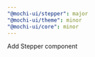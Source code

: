 ```yaml
---
"@mochi-ui/stepper": major
"@mochi-ui/theme": minor
"@mochi-ui/core": minor
---
```


Add Stepper component
